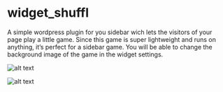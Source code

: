 # widget_shuffl
A simple wordpress plugin for you sidebar wich lets the visitors of your page play a little game. Since this game is super lightweight and runs on anything, it’s perfect for a sidebar game. You will be able to change the background image of the game in the widget settings.

![alt text](http://www.inkfood.com/wordprez/wp-content/uploads/widget_shuffl.gif)

![alt text](http://www.inkfood.com/wordprez/wp-content/uploads/widget_shuffl_UI.png)
